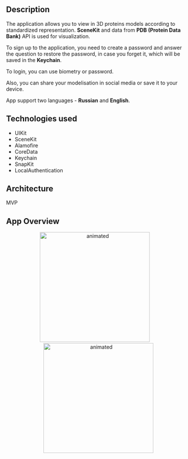 ## Description
The application allows you to view in 3D proteins models according to standardized representation.
**SceneKit** and data from **PDB (Protein Data Bank)** API is used for visualization.

To sign up to the application, you need to create a password and answer the question to restore the password, in case you forget it, which will be saved in the **Keychain**.

To login, you can use biometry or password.

Also, you can share your modelisation in social media or save it to your device.

App support two languages - **Russian** and **English**.

## Technologies used
- UIKit
- SceneKit
- Alamofire
- CoreData
- Keychain
- SnapKit
- LocalAuthentication

## Architecture
MVP

## App Overview

<p align="center">
	<img src="./AppGifs/Authorisation.gif" alt="animated" width="300" />
	&nbsp;&nbsp;&nbsp;&nbsp;
	<img src="./AppGifs/ProteinsVisualisation.gif" alt="animated" width="300" />
</p>

